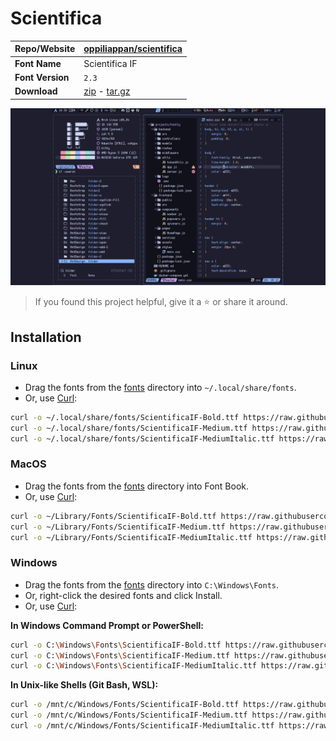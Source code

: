 <!-- SHORTCUT REFERENCE LINKS -->

[zip]: https://github.com/iconicFonts/if/releases/download/v1.1.0/Scientifica.zip
[tar]: https://github.com/iconicFonts/if/releases/download/v1.1.0/Scientifica.tar.gz
[url]: https://github.com/oppiliappan/scientifica

# Scientifica

| Repo/Website     | [oppiliappan/scientifica][url] |
| :--------------- | :----------------------------- |
| **Font Name**    | Scientifica IF                 |
| **Font Version** | `2.3`                          |
| **Download**     | [zip][zip] - [tar.gz][tar]     |

![Font preview](preview.png)

> If you found this project helpful, give it a :star: or share it around.

## Installation

### Linux

- Drag the fonts from the [fonts](fonts) directory into `~/.local/share/fonts`.
- Or, use [Curl](https://github.com/curl/curl):

```sh
curl -o ~/.local/share/fonts/ScientificaIF-Bold.ttf https://raw.githubusercontent.com/iconicFonts/if/main/fonts/patched/Scientifica/fonts/ScientificaIF-Bold.ttf
curl -o ~/.local/share/fonts/ScientificaIF-Medium.ttf https://raw.githubusercontent.com/iconicFonts/if/main/fonts/patched/Scientifica/fonts/ScientificaIF-Medium.ttf
curl -o ~/.local/share/fonts/ScientificaIF-MediumItalic.ttf https://raw.githubusercontent.com/iconicFonts/if/main/fonts/patched/Scientifica/fonts/ScientificaIF-MediumItalic.ttf
```

### MacOS

- Drag the fonts from the [fonts](fonts) directory into Font Book.
- Or, use [Curl](https://github.com/curl/curl):

```sh
curl -o ~/Library/Fonts/ScientificaIF-Bold.ttf https://raw.githubusercontent.com/iconicFonts/if/main/fonts/patched/Scientifica/fonts/ScientificaIF-Bold.ttf
curl -o ~/Library/Fonts/ScientificaIF-Medium.ttf https://raw.githubusercontent.com/iconicFonts/if/main/fonts/patched/Scientifica/fonts/ScientificaIF-Medium.ttf
curl -o ~/Library/Fonts/ScientificaIF-MediumItalic.ttf https://raw.githubusercontent.com/iconicFonts/if/main/fonts/patched/Scientifica/fonts/ScientificaIF-MediumItalic.ttf
```

### Windows

- Drag the fonts from the [fonts](fonts) directory into `C:\Windows\Fonts`.
- Or, right-click the desired fonts and click Install.
- Or, use [Curl](https://github.com/curl/curl):

**In Windows Command Prompt or PowerShell:**

```sh
curl -o C:\Windows\Fonts\ScientificaIF-Bold.ttf https://raw.githubusercontent.com/iconicFonts/if/main/fonts/patched/Scientifica/fonts/ScientificaIF-Bold.ttf
curl -o C:\Windows\Fonts\ScientificaIF-Medium.ttf https://raw.githubusercontent.com/iconicFonts/if/main/fonts/patched/Scientifica/fonts/ScientificaIF-Medium.ttf
curl -o C:\Windows\Fonts\ScientificaIF-MediumItalic.ttf https://raw.githubusercontent.com/iconicFonts/if/main/fonts/patched/Scientifica/fonts/ScientificaIF-MediumItalic.ttf
```

**In Unix-like Shells (Git Bash, WSL):**

```sh
curl -o /mnt/c/Windows/Fonts/ScientificaIF-Bold.ttf https://raw.githubusercontent.com/iconicFonts/if/main/fonts/patched/Scientifica/fonts/ScientificaIF-Bold.ttf
curl -o /mnt/c/Windows/Fonts/ScientificaIF-Medium.ttf https://raw.githubusercontent.com/iconicFonts/if/main/fonts/patched/Scientifica/fonts/ScientificaIF-Medium.ttf
curl -o /mnt/c/Windows/Fonts/ScientificaIF-MediumItalic.ttf https://raw.githubusercontent.com/iconicFonts/if/main/fonts/patched/Scientifica/fonts/ScientificaIF-MediumItalic.ttf
```
